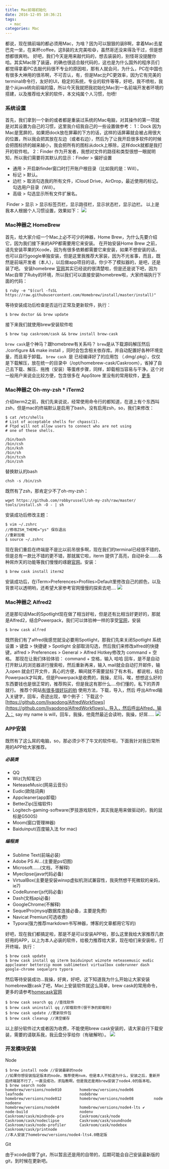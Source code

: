 ```yaml
---
title: Mac前端初始化
date: 2016-12-05 10:36:21
tags:
  - mac
categories: Mac
---
```


都说，现在搞前端的都必须用Mac，为啥？因为可以狠狠的装B啊，拿着Mac去星巴克一坐，在来杯coffee，这B装的太完美啦😄，虽然哥还没来得及干过，但是想想都很爽哟。
好吧，我们今天是用来敲代码的，想去装装的，别怪哥没提醒你哈。其实Mac除了装逼，的确也很适合敲代码的，这也是为什么国外的程序员们都觉得拿着PC去敲代码很不专业的原因啦，那有人就会问，为什么，PC在中国也有很多大神用的很吊啊，不可否认，有，但是Mac比PC更效率，因为它有完美的terminal命令行，友好的UI，稳定的系统，专业的软件等等，好吧，我不喷啦，我是个从java转向前端的猿，所以今天我就把我初始化Mac到一名前端开发者环境的搭建，以及推荐给大家的软件，本文纯属个人习惯，勿喷!

<!-- more -->

### 系统设置
首先，我们拿到一个新的或者都是重装过系统的Mac电脑，对其操作的第一项就是对其设置为自己的习惯，这里我介绍我自己的一些设置做参考：
1：Dock
​ 因为Mac是宽屏的，如果把dock放在屏幕的下方的话，这样的话屏幕就会被占用很大的位置，所以我会把其放在左边（或者右边），然后为了让我开启很多软件的时候会把图标挤的越来越小，我会把所有的图标从dock上移除，这样dock就都是我打开的软件啦。
2：Finder
​ 作为开发者，我想对文件的路径和类型很想一眼就明知，所以我们需要将其默认的显示：Finder > 偏好设置

* 通用 > 开启新finder窗口时打开账户根目录（比如我的是：Will）。
* 标记 > 默认。
* 边栏 > 取消勾选我的所有文件，iCloud Drive，AirDrop，最近使用的标记。勾选用户目录（Will）。
* 高级 > 勾选显示所有文件扩展名。

​ Finder > 显示 > 显示标签页栏，显示路径栏，显示状态栏，显示边栏。
以上是我本人根据个人习惯设置，效果如下：
![](/images/2016-12-05/Mac-1.png)
### Mac神器之   HomeBrew
首先，给大家介绍一个Mac上必不可少的神器，Home Brew，为什么先要介绍它，因为我们接下来的APP都需要用它来安装。
在开始安装Home Brew 之前，请先安装苹果的Xcode，因为有很多依赖都需要它来安装，如果不想安装的话，也可以自行google单独安装，但是这里我推荐大家装，因为不光省事，而且，既然是前端开发者（本人），以后做app项目的话，你少不了模拟器的，是吧，还是装了吧。
安装homebrew [官网](http://brew.sh/)其实已经说的很清楚啦，但是还是说下吧，因为Mac自带了Ruby的环境，所以我们可以直接安装homebrew啦，大家终端执行下面的代码：
``` base
$ ruby -e "$(curl -fsSL https://raw.githubusercontent.com/Homebrew/install/master/install)"
```
等待安装成功后检查是否运行正常及更新软件，执行：
``` base
$ brew doctor && brew update
```
接下来我们就使用brew安装软件啦
``` base
$ brew tap caskroom/cask && brew install brew-cask
```
`brew cask`是个神马？跟homebrew有关系吗？
`brew`是从下载源码解压然后 ./configure && make install ，同时会包含相关依存库。并自动配置好各种环境变量，而且易于卸载。
`brew cask `是 已经编译好了的应用包 （.dmg/.pkg），仅仅是下载解压，放在统一的目录中（/opt/homebrew-cask/Caskroom），省掉了自己去下载、解压、拖拽（安装）等蛋疼步骤，同样，卸载相当容易与干净。这个对一般用户来说会比较方便，包含很多在 AppStore 里没有的常用软件，[更多](https://www.zhihu.com/question/22624898/answer/22782144)

### Mac神器之   Oh-my-zsh * iTerm2
介绍iterm2之前，我们先来说说，经常使用命令行的都知道，在道上有个东西叫zsh，但是mac的终端默认是启用了bash，没有启用zsh，so，我们来修改：
``` base
$ cat /etc/shells
# List of acceptable shells for chpass(1).
# Ftpd will not allow users to connect who are not using
# one of these shells.

/bin/bash
/bin/csh
/bin/ksh
/bin/sh
/bin/tcsh
/bin/zsh
```
替换默认的bash
``` base
chsh -s /bin/zsh
```
既然有了zsh，那肯定少不了oh-my-zsh：
``` base
wget https://github.com/robbyrussell/oh-my-zsh/raw/master/
tools/install.sh -O - | sh
```
安装成功后修改主题：
``` base
$ vim ~/.zshrc
//修改ZSH_THEME="ys" 保存退出
//重新加载
$ source ~/.zshrc
```
现在我们重启在终端是不是比以前吊很多啊，现在我们的terminal已经很不错的，但是总有一款比不错的更不错，那就属它啦，iterm 提供了高亮，自动补全.......各种屌炸天的功能等我们慢慢的琢磨[官网](http://iterm2.com/)。安装：
``` base
$ brew cask install iterm2
```
安装成功后，在iTerm>Preferences>Profiles>Default里修改自己的颜色，以及背景可以透明哟，还希望大家参考官网慢慢的探索去吧....
![](/images/2016-12-05/Mac-3.png)

### Mac神器之  Alfred2
还是那句话Mac的Spotlight现在做了相当好啦，但是还有比相当好更好的，那就是Alfred2，结合Powerpack，我们可以体验神一样的享受[官网](https://www.alfredapp.com/)，安装
``` base
$ brew cask alfred
```
既然我们有了alfred我感觉就没必要用Spotlight，那我们先来关闭Spotlight
系统设置 > 键盘 > 快捷键 > Spotlight 全部取消勾选，然后我们来修改alfred的快捷键，alfred > Preferences > General > Alfred Hotkey修改为 command + 空格。
那现在让我们体验体验：
command + 空格，输入 哈哈 回车，是不是自动打开默认的浏览器进行搜索啦，然后重新再来，输入 mail就会自动打开邮件，输入open 就会打开文件，真心的方便，瞬间就不需要鼠标了有木有。
都说啦，结合Powerpack才叫爽，但是Powerpack是收费的，我操，尼玛，唉，想想这么好的东西要钱也是很正常的，推荐购买，但是我这有那什么....你们懂的，私下的弄弄就行。
推荐个网站[有很多很好玩的哟](http://www.alfredworkflow.com/)
使用方法，下载，导入，然后 呼出Alfred输入关键字，回车，奇迹出现，举个例子：
下载这个[https://github.com/liyaodong/AlfredWorkflows](https://github.com/liyaodong/AlfredWorkflows)，导入，然后呼出Alfred，输入： say my name is will，回车，我操，他竟然最近会读哟，我操，好屌.....
![](/images/2016-12-05/Mac-4.png)

### APP安装
既然有了这么屌的电脑，so，那必须少不了牛叉的软件啦，下面我针对我日常所用的APP给大家推荐。
##### 必装类
* QQ
* Wiz(为知笔记)
* NeteaseMusic(网易云音乐)
* Eudic(欧陆词典)
* Appcleaner(app卸载)
* BetterZip(压缩软件)
* Logitech-gaming-software(罗技游戏软件，其实我是用来做驱动的，我的鼠标是G500S)
* Moom(窗口管理神器)
* Baiduinput(百度输入法 for mac)

##### 编程类
* Sublime Text(前端必装)
* Adobe PS AI...(主要是ps切图)
* Microsoft…...(文档，不解释)
* Myeclipse(java代码必备)
* VirtualBox(主要是安装winxp虚拟机测试兼容性，我突然想干死微软的亲妈，ie7)
* CodeRunner(js代码必备)
* Dash(文档api必备)
* GoogleChrome(不解释)
* SequelPro(mysql数据库连接必备，主要是免费)
* Navicat Premiun(可选收费)
* Typora(强力推荐markdown书写神器，博客的文章都用它写的)

好吧，现在我们都搞定啦，那是不是可以安装APP啦，那么这里我给大家推荐几款好用的APP，以上为本人必装的软件，给极力推荐给大家，现在咱们来安装啦，打开终端，执行：
``` base
$ brew cask update
$ brew cask install qq iterm baiduinput wiznote neteasemusic eudic appcleaner betterzip moom sublimetext virtualbox coderunner dash google-chrome sequelpro typora
```
然后等待安装成功…我操，好爽，好吧，这下知道我为什么开始让大家安装homebrew跟cask了吧，Mac上安装软件就这么简单，brew cask的常用命令，更多的请参考[homecask官网](http://caskroom.io/)
``` base
$ brew cask search qq //查找软件
$ brew cask uninstall qq //卸载软件(很干净的卸载哟)
$ brew cask update //更新软件包
$ brew cask cleanup //清空缓存
```
以上部分软件过大或者因为收费，不能使用brew cask安装的，请大家自行下载安装，需要的请联系我，我云盘分享给你（有破解哟）。
![](/images/2016-12-05/Mac-2.png)

### 开发模块安装
Node

``` base
$ brew install node //安装最新的node
//如果你想安装指定版本的node，推荐使用nvm，但是本人不知道为什么，安装之后，重新开启终端就不行了，一直没成功，求指教啊，但是我还是用brew安装了node4.0的版本啦。
$ brew search node
homebrew/versions/node010        homebrew/versions/node06         leafnode                         nodebrew
homebrew/versions/node012        homebrew/versions/node08         node                             nodeenv
homebrew/versions/node04         homebrew/versions/node4-lts ✔    node-build                       nodenv
Caskroom/cask/mindnode-pro       Caskroom/cask/node               Caskroom/cask/nodeclipse         Caskroom/cask/soundnode
Caskroom/cask/node-profiler      Caskroom/cask/nodebox            Caskroom/cask/printnode
//本人安装了homebrew/versions/node4-lts4.0稳定版
```

Git

由于xcode自带了git，所以暂且还是用的自带的，后期可能会自己安装最新版的git，到时候在更新吧。
